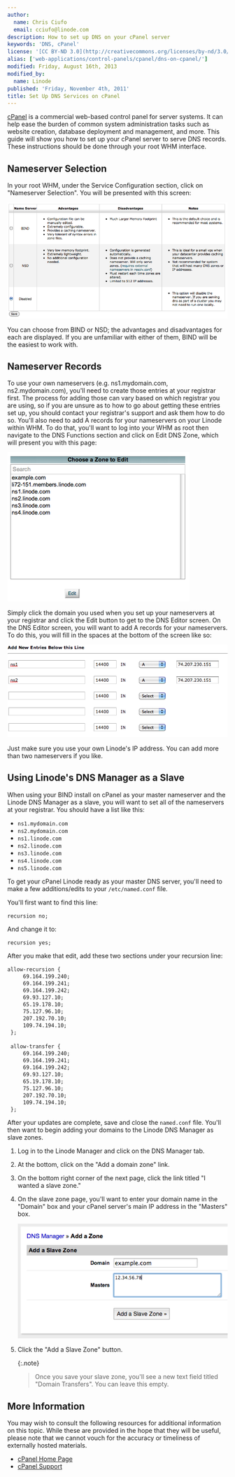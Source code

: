 ```yaml
---
author:
  name: Chris Ciufo
  email: cciufo@linode.com
description: How to set up DNS on your cPanel server
keywords: 'DNS, cPanel'
license: '[CC BY-ND 3.0](http://creativecommons.org/licenses/by-nd/3.0/us/)'
alias: ['web-applications/control-panels/cpanel/dns-on-cpanel/']
modified: Friday, August 16th, 2013
modified_by:
  name: Linode
published: 'Friday, November 4th, 2011'
title: Set Up DNS Services on cPanel
---
```


[cPanel](http://cpanel.net) is a commercial web-based control panel for server systems. It can help ease the burden of common system administration tasks such as website creation, database deployment and management, and more. This guide will show you how to set up your cPanel server to serve DNS records. These instructions should be done through your root WHM interface.

Nameserver Selection
--------------------

In your root WHM, under the Service Configuration section, click on "Nameserver Selection". You will be presented with this screen:

[![cPanel Nameserver selection screen.](/docs/assets/829-NSSelect.png)](/docs/assets/829-NSSelect.png)

You can choose from BIND or NSD; the advantages and disadvantages for each are displayed. If you are unfamiliar with either of them, BIND will be the easiest to work with.

Nameserver Records
------------------

To use your own nameservers (e.g. ns1.mydomain.com, ns2.mydomain.com), you'll need to create those entries at your registrar first. The process for adding those can vary based on which registrar you are using, so if you are unsure as to how to go about getting these entries set up, you should contact your registrar's support and ask them how to do so. You'll also need to add A records for your nameservers on your Linode within WHM. To do that, you'll want to log into your WHM as root then navigate to the DNS Functions section and click on Edit DNS Zone, which will present you with this page:

[![cPanel Edit DNS screen.](/docs/assets/830-EditDNS.png)](/docs/assets/830-EditDNS.png)

Simply click the domain you used when you set up your nameservers at your registrar and click the Edit button to get to the DNS Editor screen. On the DNS Editor screen, you will want to add A records for your nameservers. To do this, you will fill in the spaces at the bottom of the screen like so:

[![cPanel add NS entries.](/docs/assets/832-AddNS2.png)](/docs/assets/832-AddNS2.png)

Just make sure you use your own Linode's IP address. You can add more than two nameservers if you like.

Using Linode's DNS Manager as a Slave
-------------------------------------

When using your BIND install on cPanel as your master nameserver and the Linode DNS Manager as a slave, you will want to set all of the nameservers at your registrar. You should have a list like this:

-   `ns1.mydomain.com`
-   `ns2.mydomain.com`
-   `ns1.linode.com`
-   `ns2.linode.com`
-   `ns3.linode.com`
-   `ns4.linode.com`
-   `ns5.linode.com`

To get your cPanel Linode ready as your master DNS server, you'll need to make a few additions/edits to your `/etc/named.conf` file.

You'll first want to find this line:

    recursion no; 

And change it to:

    recursion yes;

After you make that edit, add these two sections under your recursion line:

    allow-recursion {
         69.164.199.240;
         69.164.199.241;
         69.164.199.242;
         69.93.127.10;
         65.19.178.10;
         75.127.96.10;
         207.192.70.10;
         109.74.194.10;
     };

     allow-transfer {
         69.164.199.240;
         69.164.199.241;
         69.164.199.242;
         69.93.127.10;
         65.19.178.10;
         75.127.96.10;
         207.192.70.10;
         109.74.194.10;
     };

After your updates are complete, save and close the `named.conf` file. You'll then want to begin adding your domains to the Linode DNS Manager as slave zones.

1.  Log in to the Linode Manager and click on the DNS Manager tab.
2.  At the bottom, click on the "Add a domain zone" link.
3.  On the bottom right corner of the next page, click the link titled "I wanted a slave zone."
4.  On the slave zone page, you'll want to enter your domain name in the "Domain" box and your cPanel server's main IP address in the "Masters" box.

    [![Linode slave zone screen.](/docs/assets/1358-slave_zone.png)](/docs/assets/1358-slave_zone.png)

5.  Click the "Add a Slave Zone" button.

    {:.note}
    >
    > Once you save your slave zone, you'll see a new text field titled "Domain Transfers". You can leave this empty.

More Information
----------------

You may wish to consult the following resources for additional information on this topic. While these are provided in the hope that they will be useful, please note that we cannot vouch for the accuracy or timeliness of externally hosted materials.

- [cPanel Home Page](http://cpanel.net)
- [cPanel Support](http://cpanel.net/support.html)



